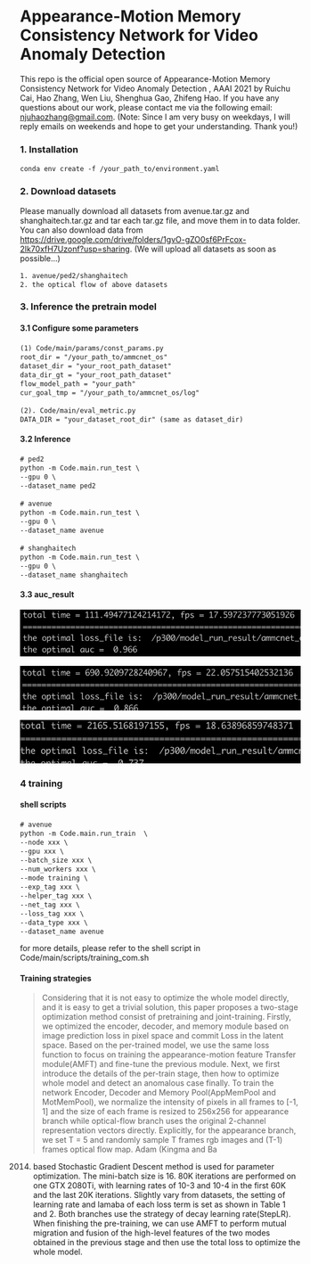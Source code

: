 # Appearance-Motion Memory Consistency Network for Video Anomaly Detection
This repo is the official open source of Appearance-Motion Memory Consistency Network for Video Anomaly Detection
, AAAI 2021 by Ruichu Cai, Hao Zhang, Wen Liu,  Shenghua Gao,  Zhifeng Hao.  If you have any questions about our work, please contact me via the following email: njuhaozhang@gmail.com. (Note: Since I am very busy on weekdays, I will reply emails on weekends and hope to get your understanding. Thank you!)

### 1. Installation
```
conda env create -f /your_path_to/environment.yaml
```

### 2. Download datasets
Please manually download all datasets from avenue.tar.gz and shanghaitech.tar.gz and tar each tar.gz file, and move them in to data folder.
You can also download data from https://drive.google.com/drive/folders/1gvO-gZO0sf6PrFcox-2lk70xfH7Uzonf?usp=sharing. (We will upload all datasets as soon as possible...)

```
1. avenue/ped2/shanghaitech
2. the optical flow of above datasets
```

### 3. Inference the pretrain model
#### 3.1 Configure some parameters
```
(1) Code/main/params/const_params.py 
root_dir = "/your_path_to/ammcnet_os" 
dataset_dir = "your_root_path_dataset"
data_dir_gt = "your_root_path_dataset"
flow_model_path = "your_path"
cur_goal_tmp = "/your_path_to/ammcnet_os/log"

(2). Code/main/eval_metric.py 
DATA_DIR = "your_dataset_root_dir" (same as dataset_dir)
```
#### 3.2 Inference
```
# ped2
python -m Code.main.run_test \
--gpu 0 \
--dataset_name ped2 

# avenue
python -m Code.main.run_test \
--gpu 0 \
--dataset_name avenue 

# shanghaitech
python -m Code.main.run_test \
--gpu 0 \
--dataset_name shanghaitech

```
#### 3.3 auc_result

![ped2](./img/ped2.png)

![avenue](./img/avenue.png)

![shanghaitech](./img/shanghaitech.png)

### 4 training
#### shell scripts
```
# avenue
python -m Code.main.run_train  \
--node xxx \
--gpu xxx \
--batch_size xxx \
--num_workers xxx \
--mode training \
--exp_tag xxx \
--helper_tag xxx \
--net_tag xxx \
--loss_tag xxx \
--data_type xxx \
--dataset_name avenue
```
for more details, please refer to the shell script in Code/main/scripts/training_com.sh

#### Training strategies
> Considering that it is not easy to optimize the whole model
directly, and it is easy to get a trivial solution, this paper
proposes a two-stage optimization method consist of pretraining and joint-training. Firstly, we optimized the encoder, decoder, and memory module based on image prediction loss in pixel space and commit Loss in the latent
space. Based on the per-trained model, we use the same loss
function to focus on training the appearance-motion feature
Transfer module(AMFT) and fine-tune the previous module.
Next, we first introduce the details of the per-train stage, then
how to optimize whole model and detect an anomalous case
finally.
To train the network Encoder, Decoder and Memory
Pool(AppMemPool and MotMemPool), we normalize the
intensity of pixels in all frames to [-1, 1] and the size of each
frame is resized to 256x256 for appearance branch while
optical-flow branch uses the original 2-channel representation vectors directly. Explicitly, for the appearance branch,
we set T = 5 and randomly sample T frames rgb images
and (T-1) frames optical flow map. Adam (Kingma and Ba
2014) based Stochastic Gradient Descent method is used for
parameter optimization. The mini-batch size is 16. 80K iterations are performed on one GTX 2080Ti, with learning
rates of 10-3 and 10-4 in the first 60K and the last 20K iterations. Slightly vary from datasets, the setting of learning
rate and lamaba of each loss term is set as shown in Table
1 and 2. Both branches use the strategy of decay learning
rate(StepLR).
When finishing the pre-training, we can use AMFT to perform mutual migration and fusion of the high-level features
of the two modes obtained in the previous stage and then use
the total loss to optimize the whole model.



